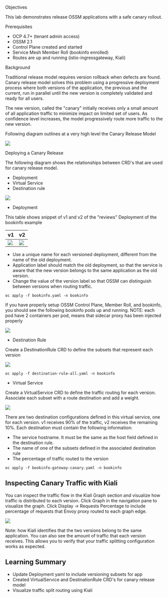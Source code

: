 Objectives

This lab demonstrates release OSSM applications with a safe canary rollout.

Prerequisites

- OCP 4.7+ (tenant admin access)
- OSSM 2.1
-   Control Plane created and started
-   Service Mesh Member Roll (bookinfo enrolled)
-   Routes are up and running (istio-ingressgateway, Kiali)

Background

Traditional release model requires version rollback when defects are found.  
Canary release model solves this problem using a progressive deployment process where
both versions of the application, the previous and the current, run in parallel until the new version is
completely validated and ready for all users. 

The new version, called the "canary" initially receives only a small amount of all application traffic to minimize impact on limited set of users. 
As confidence level increases, the model progressively route more traffic to the new version.

Following diagram outlines at a very high level the Canary Release Model

![](canary.png)

Deploying a Canary Release

The following diagram shows the relationships between CRD's that are used for canary release model.
- Deployment
- Virtual Service
- Destination rule

![](ossm-crd1.png)

- Deployment

This table shows snippet of v1 and v2 of the "reviews" Deployment of the bookinfo example

| v1 | v2 |
| ----------- | ----------- |
| ![](reviews-v1.png) | ![](reviews-v2.png) |

- Use a unique name for each versioned deployment, different from the name of the old deployment.
- Application label should match the old deployment, so that the service is aware that the new version belongs to the same application as the old version.
- Change the value of the version label so that OSSM can distinguish between versions when routing traffic.

<div class="snippet-clipboard-content notranslate position-relative overflow-auto" data-snippet-clipboard-copy-content="oc apply -f bookinfo.yaml -n bookinfo"><pre class="notranslate"><code>oc apply -f bookinfo.yaml -n bookinfo</code></pre></div>

If you have properly setup OSSM Control Plane, Member Roll, and bookinfo, you should see the following bookinfo pods up and running.
NOTE: each pod have 2 containers per pod, means that sidecar proxy has been injected properly

![](bookinfo-pods.png)

- Destination Rule

Create a DestinationRule CRD to define the subsets that represent each version

![](destinationrule.png)

<div class="snippet-clipboard-content notranslate position-relative overflow-auto" data-snippet-clipboard-copy-content="oc apply -f destination-rule-all.yaml -n bookinfo"><pre class="notranslate"><code>oc apply -f destination-rule-all.yaml -n bookinfo</code></pre></div>

- Virtual Service

Create a VirtualService CRD to define the traffic routing for each version. 
Associate each subset with a route destination and add a weight.

![](virtualservice.png)

There are two destination configurations defined in this virtual service, one for each
version. v1 receives 90% of the traffic, v2 receives the remaining 10%. 
Each destination must contain the following information:

- The service hostname. It must be the same as the host field defined in the destination rule.
- The name of one of the subsets defined in the associated destination rule
- The percentage of traffic routed to the version

<div class="snippet-clipboard-content notranslate position-relative overflow-auto" data-snippet-clipboard-copy-content="oc apply -f bookinfo-gateway-canary.yaml -n bookinfo"><pre class="notranslate"><code>oc apply -f bookinfo-gateway-canary.yaml -n bookinfo</code></pre></div>

## Inspecting Canary Traffic with Kiali

You can inspect the traffic flow in the Kiali Graph section and visualize how traffic is distributed to each version. Click Graph in the navigation pane to visualize the graph. 
Click Display → Requests Percentage to include percentage of requests that Envoy proxy routed to each graph edge.

![](kiali-graph.png)

Note: how Kiali identifies that the two versions belong to the same application. You can also see the amount of traffic that each version receives. This allows you to verify that your traffic splitting configuration works as expected.

## Learning Summary
- Update Deployment yaml to include versioning subsets for app
- Created VirtualService and DestinationRule CRD's for canary release model
- Visualize traffic split routing using Kiali

